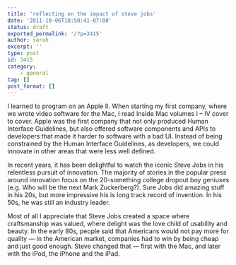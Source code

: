 ```yaml
---
title: 'reflecting on the impact of steve jobs'
date: '2011-10-06T18:50:41-07:00'
status: draft
exported_permalink: '/?p=3415'
author: sarah
excerpt: ''
type: post
id: 3415
category:
    - general
tag: []
post_format: []
---
```

I learned to program on an Apple II. When starting my first company, where we wrote video software for the Mac, I read Inside Mac volumes I – IV cover to cover. Apple was the first company that not only produced Human Interface Guidelines, but also offered software components and APIs to developers that made it harder to software with a bad UI. Instead of being constrained by the Human Interface Guidelines, as developers, we could innovate in other areas that were less well defined.

In recent years, it has been delightful to watch the iconic Steve Jobs in his relentless pursuit of innovation. The majority of stories in the popular press around innovation focus on the 20-something college dropout boy geniuses (e.g. Who will be the next Mark Zuckerberg?). Sure Jobs did amazing stuff in his 20s, but more impressive his is long track record of invention. In his 50s, he was still an industry leader.

 Most of all I appreciate that Steve Jobs created a space where craftsmanship was valued, where delight was the love child of usability and beauty. In the early 80s, people said that Americans would not pay more for quality — in the American market, companies had to win by being cheap and just good enough. Steve changed that — first with the Mac, and later with the iPod, the iPhone and the iPad.